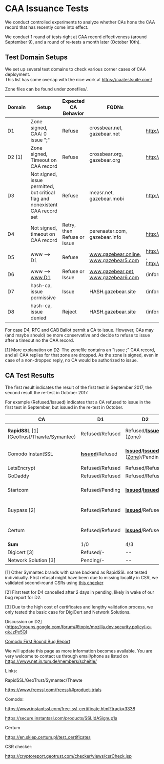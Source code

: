 # CAA Issuance Tests

We conduct controlled experiments to analyze whether CAs hone the CAA record that has recently come into effect. 

We conduct 1 round of tests right at CAA record effectiveness (around September 9), and a round of re-tests a month later (October 10th).

## Test Domain Setups

We set up several test domains to check various corner cases of CAA deployment.  
This list has some overlap with the nice work at https://caatestsuite.com/  

Zone files can be found under zonefiles/.

 


| Domain | Setup                                    | Expected CA Behavior        | FQDNs                                  | Zone                                     |
| ------ | ---------------------------------------- | --------------------------- | -------------------------------------- | ---------------------------------------- |
| D1     | Zone signed, CAA: 0 issue ";"            | Refuse                      | crossbear.net, gazebear.net            | http://dnsviz.net/d/gazebear.net/Wd9tkA/dnssec/ |
| D2 [1] | Zone signed, Timeout on CAA record       | Refuse                      | crossbear.org, gazebear.org            | http://dnsviz.net/d/gazebear.org/Wd9rVw/dnssec/ |
| D3     | Not signed, issue permitted, but critical flag and nonexistent  CAA record set | Refuse                      | measr.net, gazebear.mobi               | http://dnsviz.net/d/gazebear.mobi/Wd9rQw/dnssec/ |
| D4     | Not signed, timeout on CAA record        | Retry, then Refuse or Issue | perenaster.com, gazebear.info          | http://dnsviz.net/d/gazebear.info/Wd9q7g/dnssec/ |
| D5     | www --> D1                               | Refuse                      | www.gazebear.online, www.gazebear5.com | http://dnsviz.net/d/www.gazebear.online/WeR_8w/dnssec/ , http://dnsviz.net/d/www.gazebear5.com/WeCB8A/dnssec/ |
| D6     | www --> www.D1                           | Refuse or Issue             | www.gazebear.pet, www.gazebear6.com    | (informational test)                     |
| D7     | hash-ca, issue permissive                | Issue                       | HASH.gazebear.site                     | (informational test)                     |
| D8     | hash-ca, issue denied                    | Reject                      | HASH.gazebear.site                     | (informational test)                     |



For case D4, RFC and CAB Ballot permit a CA to issue. However, CAs may (and maybe should) be more conservative and decide to refuse to issue after a timeout no the CAA record.

[1] More explanation on D2: The zonefile contains an "issue ;" CAA record, and all CAA replies for that zone are dropped. As the zone is signed, even in case of a non-dropped reply, no CA would be authorized to issue. 



## CA Test Results 



The first result indicates the result of the first test in September 2017, the second result the re-test in October 2017. 

For example (Refused/Issued) indicates that a CA refused to issue in the first test in September, but issued in the re-test in October.



| CA                                       | D1                                       | D2                                       | D3                                       | D4                                       | D5                                       | D6                         | D7/D8         | Contact              |      |
| ---------------------------------------- | ---------------------------------------- | ---------------------------------------- | ---------------------------------------- | ---------------------------------------- | ---------------------------------------- | -------------------------- | ------------- | -------------------- | ---- |
| **RapidSSL** [1]   (GeoTrust/Thawte/Symantec) | Refused/Refused                          | Refused/[**Issued**](https://crt.sh/?id=228963368) ([Zone](http://dnsviz.net/d/gazebear.org/Wd3l6g/dnssec/)) | Refused/Refused                          | Refused/[**Issued**](https://crt.sh/?id=228965187) | -/Refused                                | --/Issued                  | Issued        | 13.10.17, 11:43 CEST |      |
| Comodo InstantSSL                        | [**Issued**](https://crt.sh/?id=208456003)/Refused | [**Issued**](https://crt.sh/?id=208486485)/[**Issued**](https://crt.sh/?id=229495637) ([Zone](http://dnsviz.net/d/gazebear.org/Wd8zAQ/dnssec/))/Pending | [**Issued**](https://crt.sh/?id=208486489)/Refused | [**Issued**](https://crt.sh/?id=208486495)/[**Issued**](https://crt.sh/?id=229513301) ([Zone](http://dnsviz.net/d/gazebear.info/Wd9FKQ/dnssec/)) | -/Refused                                | -/Issued                   | -/Issued      | 13.10.17, 11:47 CEST |      |
| LetsEncrypt                              | Refused/Refused                          | Refused/Refused                          | Refused/Refused                          | Refused/Refused                          | -/Refused                                | -/Issued                   | -/Issued      | No need              |      |
| GoDaddy                                  | Refused/Refused                          | Refused/Refused                          | Refused/Refused                          | [**Issued**](https://crt.sh/?id=208554363)/[**Issued**](https://certspotter.com/api/v0/certs/98fe0bf8fc9b41a750366df04d6c756ba9f033f4e0720377c47766eab114ea14) | -/Refused                                | -/Issued                   | D8: Refused   | No need              |      |
| Startcom                                 | Refused/Pending                          | [**Issued**](https://crt.sh/?id=206719317)/[**Issued**](https://crt.sh/?id=229543202) | Refused/Pending                          | Refused/[**Issued**](https://crt.sh/?id=229552818) | -/[**Issued**](https://crt.sh/?id=232316961)([Zone](http://dnsviz.net/d/www.gazebear.online/WeR_8w/dnssec/)) | -/Issued (submitted to CT) | -/Issued      | 16.10.17, 15:15 CEST |      |
| Buypass [2]                              | Refused/Refused                          | [**Issued**](https://crt.sh/?id=208455849)/Refused | Refused/Refused (measr.net)              | Cancelled/[**Issued**](https://certspotter.com/api/v0/certs/98fe0bf8fc9b41a750366df04d6c756ba9f033f4e0720377c47766eab114ea14) | -/Refused                                | -/ Refused (gb6.com)       | D8: Refused   | No need              |      |
| Certum                                   | Refused/Refused                          | [**Issued**](https://crt.sh/?id=209378608)/Refused | Refused/[**Issued**](https://crt.sh/?id=229822803) ([Zone](http://dnsviz.net/d/gazebear.mobi/Wd9rQw/dnssec/)) | [**Issued**](https://crt.sh/?id=209403143)/[**Issued**](https://crt.sh/?id=232400028) | -/[**Issued**](https://crt.sh/?id=230122233) ([Zone](http://dnsviz.net/d/www.gazebear.online/Wd9tig/dnssec/)) | -/Issued                   | -/Issued      | 16.10.17, 14:16 CEST |      |
| **Sum**                                  | 1/0                                      | 4/3                                      | 1/1                                      | 3/6                                      | -/2                                      | -/6                        | informational |                      |      |
| Digicert [3]                             | Refused/-                                | --                                       | --                                       | --                                       |                                          |                            |               |                      |      |
| Network Solution [3]                     | Pending/-                                | --                                       | --                                       | --                                       |                                          |                            |               |                      |      |




[1] Other Symantec brands with same backend as RapidSSL not tested individually. FIrst refusal might have been due to missing locality in CSR, we validated second-round CSRs using [this checker](https://cryptoreport.geotrust.com/checker/views/csrCheck.jsp)

[2] First test for D4 cancelled after 2 days in pending, likely in wake of our bug report for D2. 

[3] Due to the high cost of certificates and lengthy validation process, we only tested the basic case for DigiCert and Network Solutions.





Discussion on D2](https://groups.google.com/forum/#!topic/mozilla.dev.security.policy/-o-qkJzPe5Q)

[Comodo First Round Bug Report](https://bugzilla.mozilla.org/show_bug.cgi?id=1398545)



We will update this page as more information becomes available.
You are very welcome to contact us through email/phone as listed on https://www.net.in.tum.de/members/scheitle/



Links:

RapidSSL/GeoTrust/Symantec/Thawte

https://www.freessl.com/freessl/#product-trials

Comodo:

https://www.instantssl.com/free-ssl-certificate.html?track=3338

https://secure.instantssl.com/products/SSLIdASignup1a

Certum

https://en.sklep.certum.pl/test_certificates

CSR checker:

https://cryptoreport.geotrust.com/checker/views/csrCheck.jsp